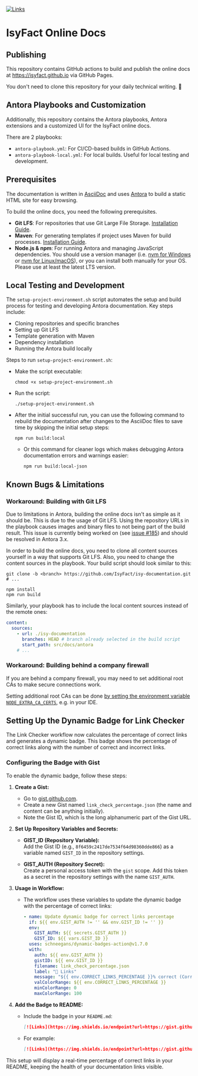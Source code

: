 [![Links](https://img.shields.io/endpoint?url=https://gist.githubusercontent.com/huy-tran-msg/cd34647bc4a492cb10e296417a0c612c/raw/link_check_percentage.json)](https://github.com/IsyFact/isyfact.github.io/actions/workflows/link_checker.yml)

# IsyFact Online Docs

## Publishing
This repository contains GitHub actions to build and publish the online docs at https://isyfact.github.io via GitHub Pages.

You don't need to clone this repository for your daily technical writing. 🙂

## Antora Playbooks and Customization

Additionally, this repository contains the Antora playbooks, Antora extensions and a customized UI for the IsyFact online docs.

There are 2 playbooks:
- `antora-playbook.yml`: For CI/CD-based builds in GitHub Actions.
- `antora-playbook-local.yml`: For local builds. Useful for local testing and development.

## Prerequisites
The documentation is written in [AsciiDoc](https://docs.asciidoctor.org/asciidoc/latest/) and uses [Antora](https://antora.org/) to build a static HTML site for easy browsing.

To build the online docs, you need the following prerequisites.
- **Git LFS**: For repositories that use Git Large File Storage. [Installation Guide](https://git-lfs.com/).
- **Maven**: For generating templates if project uses Maven for build processes. [Installation Guide](https://maven.apache.org/install.html).
- **Node.js & npm**: For running Antora and managing JavaScript dependencies. You should use a version manager (i.e. [nvm for Windows](https://github.com/coreybutler/nvm-windows) or [nvm for Linux/macOS](https://github.com/nvm-sh/nvm)), or you can install both manually for your OS. Please use at least the latest LTS version.

## Local Testing and Development
The `setup-project-environment.sh` script automates the setup and build process for testing and developing Antora documentation. Key steps include: 
- Cloning repositories and specific branches
- Setting up Git LFS
- Template generation with Maven
- Dependency installation
- Running the Antora build locally

Steps to run `setup-project-environment.sh`:
- Make the script executable:
    ```shell
    chmod +x setup-project-environment.sh
    ```
- Run the script:
    ```shell
    ./setup-project-environment.sh
    ```
- After the initial successful run, you can use the following command to rebuild the documentation after changes to the AsciiDoc files to save time by skipping the initial setup steps:
    ```shell
    npm run build:local
    ```
  
  - Or this command for cleaner logs which makes debugging Antora documentation errors and warnings easier:
      ```shell
      npm run build:local-json
      ```

## Known Bugs & Limitations

### Workaround: Building with Git LFS
Due to limitations in Antora, building the online docs isn't as simple as it should be.
This is due to the usage of Git LFS.
Using the repository URLs in the playbook causes images and binary files to not being part of the build result.
This issue is currently being worked on (see [issue #185](https://gitlab.com/antora/antora/-/issues/185)) and should be resolved in Antora 3.x.

In order to build the online docs, you need to clone all content sources yourself in a way that supports Git LFS.
Also, you need to change the content sources in the playbook.
Your build script should look similar to this:

```shell
git clone -b <branch> https://github.com/IsyFact/isy-documentation.git
# ...

npm install
npm run build
```

Similarly, your playbook has to include the local content sources instead of the remote ones:

```yaml
content:
  sources:
    - url: ./isy-documentation
      branches: HEAD # branch already selected in the build script
      start_path: src/docs/antora
    # ...
```

### Workaround: Building behind a company firewall
If you are behind a company firewall, you may need to set additional root CAs to make secure connections work.

Setting additional root CAs can be done [by setting the environment variable `NODE_EXTRA_CA_CERTS`](https://nodejs.org/api/cli.html#node_extra_ca_certsfile), e.g. in your IDE.

## Setting Up the Dynamic Badge for Link Checker

The Link Checker workflow now calculates the percentage of correct links and generates a dynamic badge. This badge shows the percentage of correct links along with the number of correct and incorrect links.

### Configuring the Badge with Gist

To enable the dynamic badge, follow these steps:

1. **Create a Gist:**
    - Go to [gist.github.com](https://gist.github.com/).
    - Create a new Gist named `link_check_percentage.json` (the name and content can be anything initially).
    - Note the Gist ID, which is the long alphanumeric part of the Gist URL.

2. **Set Up Repository Variables and Secrets:**
    - **GIST_ID (Repository Variable):**  
      Add the Gist ID (e.g., `8f6459c2417de7534f64d98360dde866`) as a variable named `GIST_ID` in the repository settings.

    - **GIST_AUTH (Repository Secret):**  
      Create a personal access token with the `gist` scope. Add this token as a secret in the repository settings with the name `GIST_AUTH`.

3. **Usage in Workflow:**
    - The workflow uses these variables to update the dynamic badge with the percentage of correct links:
      ```yaml
      - name: Update dynamic badge for correct links percentage
        if: ${{ env.GIST_AUTH != '' && env.GIST_ID != '' }}
        env:
          GIST_AUTH: ${{ secrets.GIST_AUTH }}
          GIST_ID: ${{ vars.GIST_ID }}
        uses: schneegans/dynamic-badges-action@v1.7.0
        with:
          auth: ${{ env.GIST_AUTH }}
          gistID: ${{ env.GIST_ID }}
          filename: link_check_percentage.json
          label: "🔗 Links"
          message: "${{ env.CORRECT_LINKS_PERCENTAGE }}% correct (Correct: ${{ env.CORRECT }}, Incorrect: ${{ env.INCORRECT }})"
          valColorRange: ${{ env.CORRECT_LINKS_PERCENTAGE }}
          minColorRange: 0
          maxColorRange: 100
      ```

4. **Add the Badge to README:**
    - Include the badge in your `README.md`:
      ```markdown
      [![Links](https://img.shields.io/endpoint?url=https://gist.githubusercontent.com/<your-username>/<gist-ID>/raw/link_check_percentage.json)](https://github.com/IsyFact/isyfact.github.io/actions/workflows/link_checker.yml)
      ```
    - For example:
      ```markdown
      [![Links](https://img.shields.io/endpoint?url=https://gist.githubusercontent.com/huy-tran-msg/cd34647bc4a492cb10e296417a0c612c/raw/link_check_percentage.json)](https://github.com/IsyFact/isyfact.github.io/actions/workflows/link_checker.yml)
      ```
      
This setup will display a real-time percentage of correct links in your README, keeping the health of your documentation links visible.